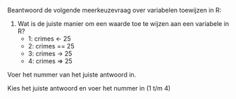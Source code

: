 Beantwoord de volgende meerkeuzevraag over variabelen toewijzen in R:

1. Wat is de juiste manier om een waarde toe te wijzen aan een variabele in R?
   - 1: crimes <- 25
   - 2: crimes == 25
   - 3: crimes -> 25
   - 4: crimes => 25

Voer het nummer van het juiste antwoord in.

Kies het juiste antwoord en voer het nummer in (1 t/m 4)
